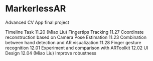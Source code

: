 # MarkerlessAR
Advanced CV App final project


Timeline
Task
11.20 (Miao Liu)
Fingertips Tracking
11.27
Coordinate reconstruction based on Camera Pose Estimation
11.23
Combination between hand detection and AR visualization
11.28 
Finger gesture recognition 
12.01
Experiment and comparison with ARToolkit
12.02
UI Design
12.04 (Miao Liu)
Improve robustness

